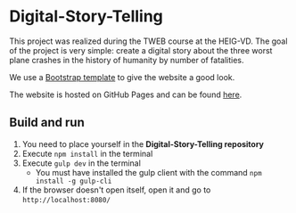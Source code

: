 # Digital-Story-Telling

This project was realized during the TWEB course at the HEIG-VD. The goal of the project is very simple: create a digital story about the three worst plane crashes in the history of humanity by number of fatalities.

We use a [Bootstrap template](https://startbootstrap.com/template-categories/all/) to give the website a good look.

The website is hosted on GitHub Pages and can be found [here](https://danpa32.github.io/Digital-Story-Telling/).

## Build and run

1. You need to place yourself in the **Digital-Story-Telling repository**
2. Execute `npm install` in the terminal
3. Execute `gulp dev` in the terminal
    * You must have installed the gulp client with the command `npm install -g gulp-cli`
4. If the browser doesn't open itself, open it and go to `http://localhost:8080/`

